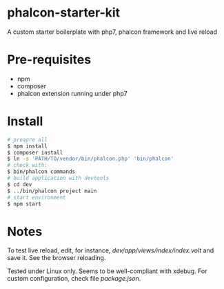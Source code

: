 # phalcon-starter-kit
A custom starter boilerplate with php7, phalcon framework and live reload

# Pre-requisites

 * npm
 * composer
 * phalcon extension running under php7

# Install

```bash
# preapre all
$ npm install
$ composer install
$ ln -s 'PATH/TO/vendor/bin/phalcon.php' 'bin/phalcon'
# check with:
$ bin/phalcon commands
# build application with devtools
$ cd dev
$ ../bin/phalcon project main
# start environment
$ npm start
```

# Notes

To test live reload, edit, for instance, _dev/app/views/index/index.volt_ and save it. See the browser reloading.

Tested under Linux only. Seems to be well-compliant with xdebug. For custom configuration, check file _package.json_.